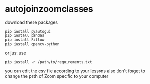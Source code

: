 # autojoinzoomclasses



download these packages

```cli
pip install pyautogui
pip install pandas
pip install Pillow
pip install opencv-python
```

or just use 
```cli 
pip install -r /path/to/requirements.txt
```


you can edit the csv file according to your lessons
also don't forget to change the path of Zoom specific to your computer
